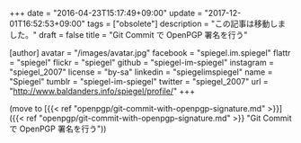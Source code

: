 +++
date = "2016-04-23T15:17:49+09:00"
update = "2017-12-01T16:52:53+09:00"
tags = ["obsolete"]
description = "この記事は移動しました。"
draft = false
title = "Git Commit で OpenPGP 署名を行う"

[author]
  avatar = "/images/avatar.jpg"
  facebook = "spiegel.im.spiegel"
  flattr = "spiegel"
  flickr = "spiegel"
  github = "spiegel-im-spiegel"
  instagram = "spiegel_2007"
  license = "by-sa"
  linkedin = "spiegelimspiegel"
  name = "Spiegel"
  tumblr = "spiegel-im-spiegel"
  twitter = "spiegel_2007"
  url = "http://www.baldanders.info/spiegel/profile/"
+++

(move to [{{< ref "openpgp/git-commit-with-openpgp-signature.md" >}}]({{< ref "openpgp/git-commit-with-openpgp-signature.md" >}} "Git Commit で OpenPGP 署名を行う"))
